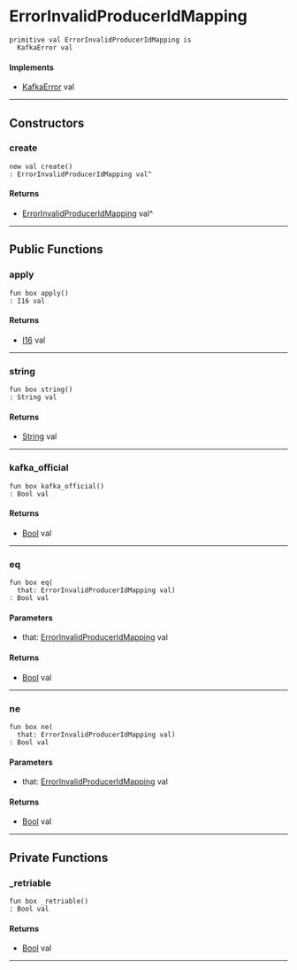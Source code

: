 # ErrorInvalidProducerIdMapping

```pony
primitive val ErrorInvalidProducerIdMapping is
  KafkaError val
```

#### Implements

* [KafkaError](pony-kafka-KafkaError) val

---

## Constructors

### create

```pony
new val create()
: ErrorInvalidProducerIdMapping val^
```

#### Returns

* [ErrorInvalidProducerIdMapping](pony-kafka-ErrorInvalidProducerIdMapping) val^

---

## Public Functions

### apply

```pony
fun box apply()
: I16 val
```

#### Returns

* [I16](builtin-I16) val

---

### string

```pony
fun box string()
: String val
```

#### Returns

* [String](builtin-String) val

---

### kafka_official

```pony
fun box kafka_official()
: Bool val
```

#### Returns

* [Bool](builtin-Bool) val

---

### eq

```pony
fun box eq(
  that: ErrorInvalidProducerIdMapping val)
: Bool val
```
#### Parameters

*   that: [ErrorInvalidProducerIdMapping](pony-kafka-ErrorInvalidProducerIdMapping) val

#### Returns

* [Bool](builtin-Bool) val

---

### ne

```pony
fun box ne(
  that: ErrorInvalidProducerIdMapping val)
: Bool val
```
#### Parameters

*   that: [ErrorInvalidProducerIdMapping](pony-kafka-ErrorInvalidProducerIdMapping) val

#### Returns

* [Bool](builtin-Bool) val

---

## Private Functions

### _retriable

```pony
fun box _retriable()
: Bool val
```

#### Returns

* [Bool](builtin-Bool) val

---

